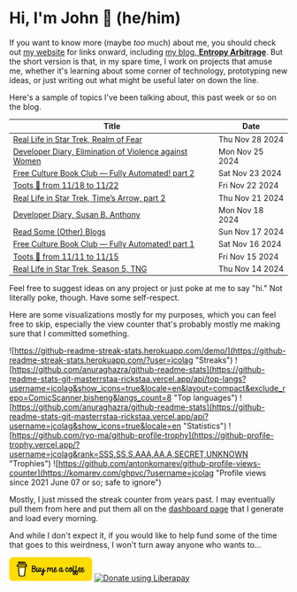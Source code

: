 # Hi, I'm John 👋 (he/him)

If you want to know more (maybe *too* much) about me, you should check out [my website](https://john.colagioia.net/) for links onward, including [my blog, **Entropy Arbitrage**](https://john.colagioia.net/blog).  But the short version is that, in my spare time, I work on projects that amuse me, whether it's learning about some corner of technology, prototyping new ideas, or just writing out what might be useful later on down the line.

Here's a sample of topics I've been talking about, this past week or so on the blog.

|Title|Date|
|-----|-------|
|[Real Life in Star Trek, Realm of Fear](https://john.colagioia.net/blog/2024/11/28/realm-fear.html)|Thu Nov 28 2024|
|[Developer Diary, Elimination of Violence against Women](https://john.colagioia.net/blog/2024/11/25/vaw.html)|Mon Nov 25 2024|
|[Free Culture Book Club — Fully Automated! part 2](https://john.colagioia.net/blog/2024/11/23/fully-automated-2.html)|Sat Nov 23 2024|
|[Toots 🦣 from 11/18 to 11/22](https://john.colagioia.net/blog/2024/11/22/week.html)|Fri Nov 22 2024|
|[Real Life in Star Trek, Time’s Arrow, part 2](https://john.colagioia.net/blog/2024/11/21/time-s-arrow-2.html)|Thu Nov 21 2024|
|[Developer Diary, Susan B. Anthony](https://john.colagioia.net/blog/2024/11/18/susan-b-anthony.html)|Mon Nov 18 2024|
|[Read Some (Other) Blogs](https://john.colagioia.net/blog/2024/11/17/blogs.html)|Sun Nov 17 2024|
|[Free Culture Book Club — Fully Automated! part 1](https://john.colagioia.net/blog/2024/11/16/fully-automated-1.html)|Sat Nov 16 2024|
|[Toots 🦣 from 11/11 to 11/15](https://john.colagioia.net/blog/2024/11/15/week.html)|Fri Nov 15 2024|
|[Real Life in Star Trek, Season 5, TNG](https://john.colagioia.net/blog/2024/11/14/ng-season-5.html)|Thu Nov 14 2024|

Feel free to suggest ideas on any project or just poke at me to say "hi." Not literally poke, though. Have some self-respect.

Here are some visualizations mostly for my purposes, which you can feel free to skip, especially the view counter that's probably mostly me making sure that I committed something.

![https://github-readme-streak-stats.herokuapp.com/demo/](https://github-readme-streak-stats.herokuapp.com/?user=jcolag "Streaks")
![https://github.com/anuraghazra/github-readme-stats](https://github-readme-stats-git-masterrstaa-rickstaa.vercel.app/api/top-langs?username=jcolag&show_icons=true&locale=en&layout=compact&exclude_repo=ComicScanner,bisheng&langs_count=8 "Top languages")
![https://github.com/anuraghazra/github-readme-stats](https://github-readme-stats-git-masterrstaa-rickstaa.vercel.app/api?username=jcolag&show_icons=true&locale=en "Statistics")
![https://github.com/ryo-ma/github-profile-trophy](https://github-profile-trophy.vercel.app/?username=jcolag&rank=SSS,SS,S,AAA,AA,A,SECRET,UNKNOWN "Trophies")
![https://github.com/antonkomarev/github-profile-views-counter](https://komarev.com/ghpvc/?username=jcolag "Profile views since 2021 June 07 or so; safe to ignore")

Mostly, I just missed the streak counter from years past.  I may eventually pull them from here and put them all on the [dashboard page](https://github.com/jcolag/dash) that I generate and load every morning.

And while I don't expect it, if you would like to help fund some of the time that goes to this weirdness, I won't turn away anyone who wants to...

[<img src="images/default-yellow.png" alt="Buy Me a Coffee" width="150px"/>](https://www.buymeacoffee.com/jcolag)
<a href="https://liberapay.com/jcolag/donate"><img alt="Donate using Liberapay" src="https://liberapay.com/assets/widgets/donate.svg"></a>
